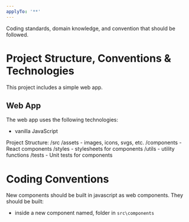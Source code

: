 ```yaml
---
applyTo: '**'
---
```

Coding standards, domain knowledge, and convention that should be followed.

# Project Structure, Conventions & Technologies
 
This project includes a simple web app.
 
## Web App

The web app uses the following technologies:
- vanilla JavaScript

Project Structure:
/src
  /assets - images, icons, svgs, etc.
  /components - React components
  /styles - stylesheets for components
  /utils - utility functions
/tests - Unit tests for components 
 
# Coding Conventions

New components should be built in javascript as web components.
They should be built:

- inside a new component named, folder in `src\components`
